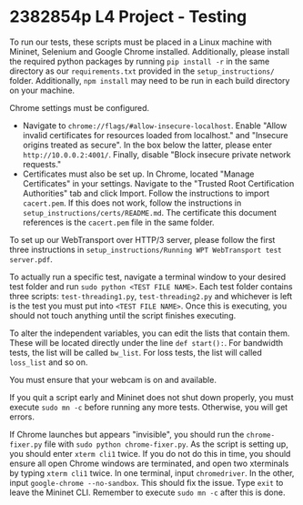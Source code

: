 # 2382854p L4 Project - Testing

To run our tests, these scripts must be placed in a Linux machine with Mininet, Selenium and Google Chrome installed. Additionally, please install the required python packages by running `pip install -r` in the same directory as our `requirements.txt` provided in the `setup_instructions/` folder. Additionally, `npm install` may need to be run in each build directory on your machine.

Chrome settings must be configured.
* Navigate to `chrome://flags/#allow-insecure-localhost`. Enable "Allow invalid certificates for resources loaded from localhost." and "Insecure origins treated as secure". In the box below the latter, please enter `http://10.0.0.2:4001/`. Finally, disable "Block insecure private network requests."
* Certificates must also be set up. In Chrome, located "Manage Certificates" in your settings. Navigate to the "Trusted Root Certification Authorities" tab and click Import. Follow the instructions to import `cacert.pem`. If this does not work, follow the instructions in `setup_instructions/certs/README.md`. The certificate this document references is the `cacert.pem` file in the same folder.

To set up our WebTransport over HTTP/3 server, please follow the first three instructions in `setup_instructions/Running WPT WebTransport test server.pdf`.

To actually run a specific test, navigate a terminal window to your desired test folder and run `sudo python <TEST FILE NAME>`. Each test folder contains three scripts: `test-threading1.py`, `test-threading2.py` and whichever is left is the test you must put into `<TEST FILE NAME>`. Once this is executing, you should not touch anything until the script finishes executing.

To alter the independent variables, you can edit the lists that contain them. These will be located directly under the line `def start():`. For bandwidth tests, the list will be called `bw_list`. For loss tests, the list will called `loss_list` and so on.

You must ensure that your webcam is on and available. 

If you quit a script early and Mininet does not shut down properly, you must execute `sudo mn -c` before running any more tests. Otherwise, you will get errors.

If Chrome launches but appears "invisible", you should run the `chrome-fixer.py` file with `sudo python chrome-fixer.py`. As the script is setting up, you should enter `xterm cli1` twice. 
If you do not do this in time, you should ensure all open Chrome windows are terminated, and open two xterminals by typing `xterm cli1` twice. In one terminal, input `chromedriver`. In the other, input `google-chrome --no-sandbox`. This should fix the issue. Type `exit` to leave the Mininet CLI. Remember to execute `sudo mn -c` after this is done.